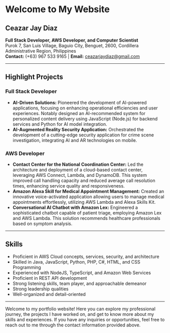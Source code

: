 # Welcome to My Website

## Ceazar Jay Diaz

**Full Stack Developer, AWS Developer, and Computer Scientist**  
Purok 7, San Luis Village, Baguio City, Benguet, 2600, Cordillera Administrative Region, Philippines  
**Contact:** (+63) 967 533 9165 | **Email:** ceazarjaydiaz@gmail.com

---

## Highlight Projects

### Full Stack Developer

- **AI-Driven Solutions:** Pioneered the development of AI-powered applications, focusing on enhancing operational efficiencies and user experiences. Notably designed an AI-recommended system for personalized content delivery using JavaScript (Node.js) for backend services and Python for AI model integration.
- **AI-Augmented Reality Security Application:** Orchestrated the development of a cutting-edge security application for crime scene investigation, integrating AI and AR technologies on mobile.

### AWS Developer

- **Contact Center for the National Coordination Center:** Led the architecture and deployment of a cloud-based contact center, leveraging AWS Connect, Lambda, and DynamoDB. This system improved call handling capacity and reduced average call resolution times, enhancing service quality and responsiveness.
- **Amazon Alexa Skill for Medical Appointment Management:** Created an innovative voice-activated application allowing users to manage medical appointments effortlessly, utilizing AWS Lambda and Alexa Skills Kit.
- **Conversational AI Chatbot with Amazon Lex:** Engineered a sophisticated chatbot capable of patient triage, employing Amazon Lex and AWS Lambda. This solution recommends healthcare professionals based on symptom analysis.

---

## Skills

- Proficient in AWS Cloud concepts, services, security, and architecture
- Skilled in Java, JavaScript, Python, PHP, C#, HTML, and CSS Programming
- Experienced with NodeJS, TypeScript, and Amazon Web Services
- Proficient in REST API development
- Strong listening skills, team player, and approachable demeanor
- Strong leadership qualities
- Well-organized and detail-oriented

---

Welcome to my portfolio website! Here you can explore my professional journey, the projects I have worked on, and get to know more about my skills and experiences. If you have any inquiries or opportunities, feel free to reach out to me through the contact information provided above.
